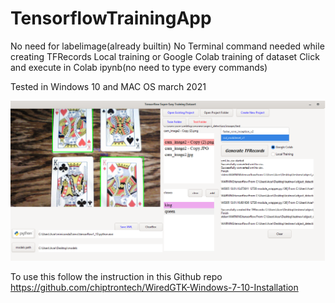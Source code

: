 # TensorflowTrainingApp 
No need for labelimage(already builtin) 
No Terminal command needed while creating TFRecords
Local training or Google Colab training of dataset
Click and execute in Colab ipynb(no need to type every commands)

Tested in Windows 10 and MAC OS march 2021

![](img.png)

To use this follow the instruction in this Github repo
https://github.com/chiptrontech/WiredGTK-Windows-7-10-Installation
